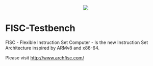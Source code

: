 <p align="center"><a href="http://www.archfisc.com/"><img src="http://www.archfisc.com/assets/fisc_logo_testbench_resized.jpg"></a></p>

# FISC-Testbench
FISC - Flexible Instruction Set Computer - Is the new Instruction Set Architecture inspired by ARMv8 and x86-64.

Please visit http://www.archfisc.com/
